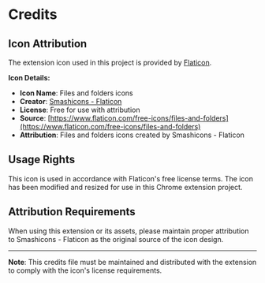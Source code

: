 # Credits

## Icon Attribution

The extension icon used in this project is provided by [Flaticon](https://www.flaticon.com/).

**Icon Details:**
- **Icon Name**: Files and folders icons
- **Creator**: [Smashicons - Flaticon](https://www.flaticon.com/free-icons/files-and-folders)
- **License**: Free for use with attribution
- **Source**: [https://www.flaticon.com/free-icons/files-and-folders](https://www.flaticon.com/free-icons/files-and-folders)
- **Attribution**: Files and folders icons created by Smashicons - Flaticon

## Usage Rights

This icon is used in accordance with Flaticon's free license terms. The icon has been modified and resized for use in this Chrome extension project.

## Attribution Requirements

When using this extension or its assets, please maintain proper attribution to Smashicons - Flaticon as the original source of the icon design.

---

**Note**: This credits file must be maintained and distributed with the extension to comply with the icon's license requirements.
